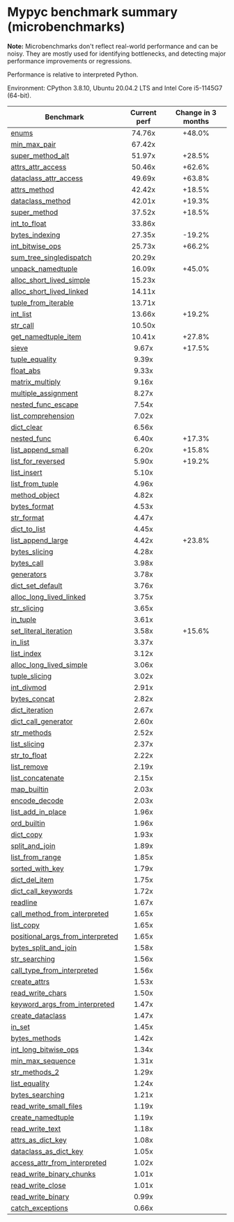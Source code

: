 # Mypyc benchmark summary (microbenchmarks)

**Note:** Microbenchmarks don't reflect real-world performance and can be noisy.
           They are mostly used for identifying bottlenecks, and detecting major performance
           improvements or regressions.

Performance is relative to interpreted Python.

Environment: CPython 3.8.10, Ubuntu 20.04.2 LTS and Intel Core i5-1145G7 (64-bit).

| Benchmark | Current perf | Change in 3 months |
| --- | :---: | :---: |
| [enums](benchmarks/enums.md) | 74.76x | +48.0% |
| [min_max_pair](benchmarks/min_max_pair.md) | 67.42x |  |
| [super_method_alt](benchmarks/super_method_alt.md) | 51.97x | +28.5% |
| [attrs_attr_access](benchmarks/attrs_attr_access.md) | 50.46x | +62.6% |
| [dataclass_attr_access](benchmarks/dataclass_attr_access.md) | 49.69x | +63.8% |
| [attrs_method](benchmarks/attrs_method.md) | 42.42x | +18.5% |
| [dataclass_method](benchmarks/dataclass_method.md) | 42.01x | +19.3% |
| [super_method](benchmarks/super_method.md) | 37.52x | +18.5% |
| [int_to_float](benchmarks/int_to_float.md) | 33.86x |  |
| [bytes_indexing](benchmarks/bytes_indexing.md) | 27.35x | -19.2% |
| [int_bitwise_ops](benchmarks/int_bitwise_ops.md) | 25.73x | +66.2% |
| [sum_tree_singledispatch](benchmarks/sum_tree_singledispatch.md) | 20.29x |  |
| [unpack_namedtuple](benchmarks/unpack_namedtuple.md) | 16.09x | +45.0% |
| [alloc_short_lived_simple](benchmarks/alloc_short_lived_simple.md) | 15.23x |  |
| [alloc_short_lived_linked](benchmarks/alloc_short_lived_linked.md) | 14.11x |  |
| [tuple_from_iterable](benchmarks/tuple_from_iterable.md) | 13.71x |  |
| [int_list](benchmarks/int_list.md) | 13.66x | +19.2% |
| [str_call](benchmarks/str_call.md) | 10.50x |  |
| [get_namedtuple_item](benchmarks/get_namedtuple_item.md) | 10.41x | +27.8% |
| [sieve](benchmarks/sieve.md) | 9.67x | +17.5% |
| [tuple_equality](benchmarks/tuple_equality.md) | 9.39x |  |
| [float_abs](benchmarks/float_abs.md) | 9.33x |  |
| [matrix_multiply](benchmarks/matrix_multiply.md) | 9.16x |  |
| [multiple_assignment](benchmarks/multiple_assignment.md) | 8.27x |  |
| [nested_func_escape](benchmarks/nested_func_escape.md) | 7.54x |  |
| [list_comprehension](benchmarks/list_comprehension.md) | 7.02x |  |
| [dict_clear](benchmarks/dict_clear.md) | 6.56x |  |
| [nested_func](benchmarks/nested_func.md) | 6.40x | +17.3% |
| [list_append_small](benchmarks/list_append_small.md) | 6.20x | +15.8% |
| [list_for_reversed](benchmarks/list_for_reversed.md) | 5.90x | +19.2% |
| [list_insert](benchmarks/list_insert.md) | 5.10x |  |
| [list_from_tuple](benchmarks/list_from_tuple.md) | 4.96x |  |
| [method_object](benchmarks/method_object.md) | 4.82x |  |
| [bytes_format](benchmarks/bytes_format.md) | 4.53x |  |
| [str_format](benchmarks/str_format.md) | 4.47x |  |
| [dict_to_list](benchmarks/dict_to_list.md) | 4.45x |  |
| [list_append_large](benchmarks/list_append_large.md) | 4.42x | +23.8% |
| [bytes_slicing](benchmarks/bytes_slicing.md) | 4.28x |  |
| [bytes_call](benchmarks/bytes_call.md) | 3.98x |  |
| [generators](benchmarks/generators.md) | 3.78x |  |
| [dict_set_default](benchmarks/dict_set_default.md) | 3.76x |  |
| [alloc_long_lived_linked](benchmarks/alloc_long_lived_linked.md) | 3.75x |  |
| [str_slicing](benchmarks/str_slicing.md) | 3.65x |  |
| [in_tuple](benchmarks/in_tuple.md) | 3.61x |  |
| [set_literal_iteration](benchmarks/set_literal_iteration.md) | 3.58x | +15.6% |
| [in_list](benchmarks/in_list.md) | 3.37x |  |
| [list_index](benchmarks/list_index.md) | 3.12x |  |
| [alloc_long_lived_simple](benchmarks/alloc_long_lived_simple.md) | 3.06x |  |
| [tuple_slicing](benchmarks/tuple_slicing.md) | 3.02x |  |
| [int_divmod](benchmarks/int_divmod.md) | 2.91x |  |
| [bytes_concat](benchmarks/bytes_concat.md) | 2.82x |  |
| [dict_iteration](benchmarks/dict_iteration.md) | 2.67x |  |
| [dict_call_generator](benchmarks/dict_call_generator.md) | 2.60x |  |
| [str_methods](benchmarks/str_methods.md) | 2.52x |  |
| [list_slicing](benchmarks/list_slicing.md) | 2.37x |  |
| [str_to_float](benchmarks/str_to_float.md) | 2.22x |  |
| [list_remove](benchmarks/list_remove.md) | 2.19x |  |
| [list_concatenate](benchmarks/list_concatenate.md) | 2.15x |  |
| [map_builtin](benchmarks/map_builtin.md) | 2.03x |  |
| [encode_decode](benchmarks/encode_decode.md) | 2.03x |  |
| [list_add_in_place](benchmarks/list_add_in_place.md) | 1.96x |  |
| [ord_builtin](benchmarks/ord_builtin.md) | 1.96x |  |
| [dict_copy](benchmarks/dict_copy.md) | 1.93x |  |
| [split_and_join](benchmarks/split_and_join.md) | 1.89x |  |
| [list_from_range](benchmarks/list_from_range.md) | 1.85x |  |
| [sorted_with_key](benchmarks/sorted_with_key.md) | 1.79x |  |
| [dict_del_item](benchmarks/dict_del_item.md) | 1.75x |  |
| [dict_call_keywords](benchmarks/dict_call_keywords.md) | 1.72x |  |
| [readline](benchmarks/readline.md) | 1.67x |  |
| [call_method_from_interpreted](benchmarks/call_method_from_interpreted.md) | 1.65x |  |
| [list_copy](benchmarks/list_copy.md) | 1.65x |  |
| [positional_args_from_interpreted](benchmarks/positional_args_from_interpreted.md) | 1.65x |  |
| [bytes_split_and_join](benchmarks/bytes_split_and_join.md) | 1.58x |  |
| [str_searching](benchmarks/str_searching.md) | 1.56x |  |
| [call_type_from_interpreted](benchmarks/call_type_from_interpreted.md) | 1.56x |  |
| [create_attrs](benchmarks/create_attrs.md) | 1.53x |  |
| [read_write_chars](benchmarks/read_write_chars.md) | 1.50x |  |
| [keyword_args_from_interpreted](benchmarks/keyword_args_from_interpreted.md) | 1.47x |  |
| [create_dataclass](benchmarks/create_dataclass.md) | 1.47x |  |
| [in_set](benchmarks/in_set.md) | 1.45x |  |
| [bytes_methods](benchmarks/bytes_methods.md) | 1.42x |  |
| [int_long_bitwise_ops](benchmarks/int_long_bitwise_ops.md) | 1.34x |  |
| [min_max_sequence](benchmarks/min_max_sequence.md) | 1.31x |  |
| [str_methods_2](benchmarks/str_methods_2.md) | 1.29x |  |
| [list_equality](benchmarks/list_equality.md) | 1.24x |  |
| [bytes_searching](benchmarks/bytes_searching.md) | 1.21x |  |
| [read_write_small_files](benchmarks/read_write_small_files.md) | 1.19x |  |
| [create_namedtuple](benchmarks/create_namedtuple.md) | 1.19x |  |
| [read_write_text](benchmarks/read_write_text.md) | 1.18x |  |
| [attrs_as_dict_key](benchmarks/attrs_as_dict_key.md) | 1.08x |  |
| [dataclass_as_dict_key](benchmarks/dataclass_as_dict_key.md) | 1.05x |  |
| [access_attr_from_interpreted](benchmarks/access_attr_from_interpreted.md) | 1.02x |  |
| [read_write_binary_chunks](benchmarks/read_write_binary_chunks.md) | 1.01x |  |
| [read_write_close](benchmarks/read_write_close.md) | 1.01x |  |
| [read_write_binary](benchmarks/read_write_binary.md) | 0.99x |  |
| [catch_exceptions](benchmarks/catch_exceptions.md) | 0.66x |  |
